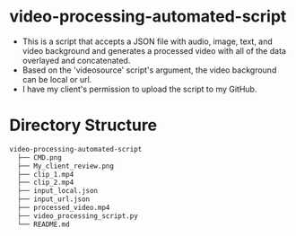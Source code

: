 # video-processing-automated-script
- This is a script that accepts a JSON file with audio, image, text, and video background and generates a processed video with all of the data overlayed and concatenated.
- Based on the 'videosource' script's argument, the video background can be local or url.
- I have my client's permission to upload the script to my GitHub.

# Directory Structure
```bash
video-processing-automated-script
  ├── CMD.png
  ├── My_client_review.png
  ├── clip_1.mp4
  ├── clip_2.mp4
  ├── input_local.json
  ├── input_url.json
  ├── processed_video.mp4
  ├── video_processing_script.py
  └── README.md
```
